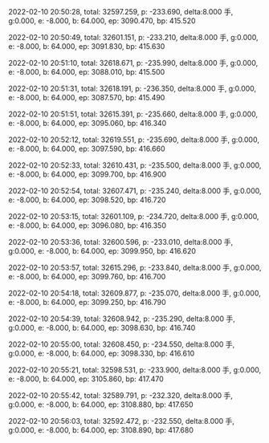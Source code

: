 2022-02-10 20:50:28, total: 32597.259, p: -233.690, delta:8.000 手, g:0.000, e: -8.000, b: 64.000, ep: 3090.470, bp: 415.520

2022-02-10 20:50:49, total: 32601.151, p: -233.210, delta:8.000 手, g:0.000, e: -8.000, b: 64.000, ep: 3091.830, bp: 415.630

2022-02-10 20:51:10, total: 32618.671, p: -235.990, delta:8.000 手, g:0.000, e: -8.000, b: 64.000, ep: 3088.010, bp: 415.500

2022-02-10 20:51:31, total: 32618.191, p: -236.350, delta:8.000 手, g:0.000, e: -8.000, b: 64.000, ep: 3087.570, bp: 415.490

2022-02-10 20:51:51, total: 32615.391, p: -235.660, delta:8.000 手, g:0.000, e: -8.000, b: 64.000, ep: 3095.060, bp: 416.340

2022-02-10 20:52:12, total: 32619.551, p: -235.690, delta:8.000 手, g:0.000, e: -8.000, b: 64.000, ep: 3097.590, bp: 416.660

2022-02-10 20:52:33, total: 32610.431, p: -235.500, delta:8.000 手, g:0.000, e: -8.000, b: 64.000, ep: 3099.700, bp: 416.900

2022-02-10 20:52:54, total: 32607.471, p: -235.240, delta:8.000 手, g:0.000, e: -8.000, b: 64.000, ep: 3098.520, bp: 416.720

2022-02-10 20:53:15, total: 32601.109, p: -234.720, delta:8.000 手, g:0.000, e: -8.000, b: 64.000, ep: 3096.080, bp: 416.350

2022-02-10 20:53:36, total: 32600.596, p: -233.010, delta:8.000 手, g:0.000, e: -8.000, b: 64.000, ep: 3099.950, bp: 416.620

2022-02-10 20:53:57, total: 32615.296, p: -233.840, delta:8.000 手, g:0.000, e: -8.000, b: 64.000, ep: 3099.760, bp: 416.700

2022-02-10 20:54:18, total: 32609.877, p: -235.070, delta:8.000 手, g:0.000, e: -8.000, b: 64.000, ep: 3099.250, bp: 416.790

2022-02-10 20:54:39, total: 32608.942, p: -235.290, delta:8.000 手, g:0.000, e: -8.000, b: 64.000, ep: 3098.630, bp: 416.740

2022-02-10 20:55:00, total: 32608.450, p: -234.550, delta:8.000 手, g:0.000, e: -8.000, b: 64.000, ep: 3098.330, bp: 416.610

2022-02-10 20:55:21, total: 32598.531, p: -233.900, delta:8.000 手, g:0.000, e: -8.000, b: 64.000, ep: 3105.860, bp: 417.470

2022-02-10 20:55:42, total: 32589.791, p: -232.320, delta:8.000 手, g:0.000, e: -8.000, b: 64.000, ep: 3108.880, bp: 417.650

2022-02-10 20:56:03, total: 32592.472, p: -232.550, delta:8.000 手, g:0.000, e: -8.000, b: 64.000, ep: 3108.890, bp: 417.680